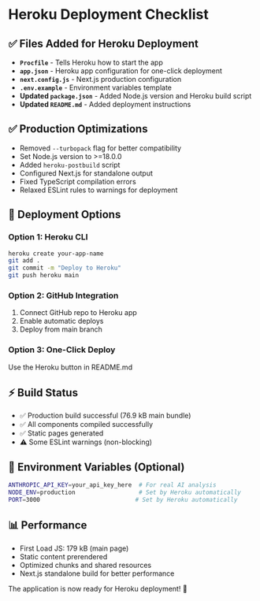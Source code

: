# Heroku Deployment Checklist

## ✅ Files Added for Heroku Deployment

- **`Procfile`** - Tells Heroku how to start the app
- **`app.json`** - Heroku app configuration for one-click deployment
- **`next.config.js`** - Next.js production configuration
- **`.env.example`** - Environment variables template
- **Updated `package.json`** - Added Node.js version and Heroku build script
- **Updated `README.md`** - Added deployment instructions

## ✅ Production Optimizations

- Removed `--turbopack` flag for better compatibility
- Set Node.js version to >=18.0.0
- Added `heroku-postbuild` script
- Configured Next.js for standalone output
- Fixed TypeScript compilation errors
- Relaxed ESLint rules to warnings for deployment

## 🚀 Deployment Options

### Option 1: Heroku CLI
```bash
heroku create your-app-name
git add .
git commit -m "Deploy to Heroku"
git push heroku main
```

### Option 2: GitHub Integration
1. Connect GitHub repo to Heroku app
2. Enable automatic deploys
3. Deploy from main branch

### Option 3: One-Click Deploy
Use the Heroku button in README.md

## ⚡ Build Status
- ✅ Production build successful (76.9 kB main bundle)
- ✅ All components compiled successfully
- ✅ Static pages generated
- ⚠️ Some ESLint warnings (non-blocking)

## 🔧 Environment Variables (Optional)
```bash
ANTHROPIC_API_KEY=your_api_key_here  # For real AI analysis
NODE_ENV=production                  # Set by Heroku automatically
PORT=3000                           # Set by Heroku automatically
```

## 📊 Performance
- First Load JS: 179 kB (main page)
- Static content prerendered
- Optimized chunks and shared resources
- Next.js standalone build for better performance

The application is now ready for Heroku deployment! 🎉